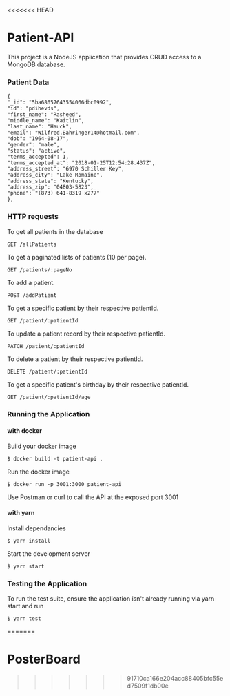 <<<<<<< HEAD
# Patient-API
This project is a NodeJS application that provides CRUD access to a MongoDB database.

### Patient Data
    {
    "_id": "5ba68657643554066dbc0992",
    "id": "pdihevds",
    "first_name": "Rasheed",
    "middle_name": "Kaitlin",
    "last_name": "Hauck",
    "email": "Wilfred.Bahringer14@hotmail.com",
    "dob": "1964-08-17",
    "gender": "male",
    "status": "active",
    "terms_accepted": 1,
    "terms_accepted_at": "2018-01-25T12:54:28.437Z",
    "address_street": "6970 Schiller Key",
    "address_city": "Lake Romaine",
    "address_state": "Kentucky",
    "address_zip": "04803-5823",
    "phone": "(873) 641-8319 x277"
    },

### HTTP requests

To get all patients in the database

    GET /allPatients

To get a paginated lists of patients (10 per page).

    GET /patients/:pageNo

To add a patient.

    POST /addPatient

To get a specific patient by their respective patientId.

    GET /patient/:patientId

To update a patient record by their respective patientId.

    PATCH /patient/:patientId

To delete a patient by their respective patientId.

    DELETE /patient/:patientId

To get a specific patient's birthday by their respective patientId.

    GET /patient/:patientId/age

### Running the Application
#### with docker
Build your docker image

    $ docker build -t patient-api .

Run the docker image

    $ docker run -p 3001:3000 patient-api

Use Postman or curl to call the API at the exposed port 3001

#### with yarn

Install dependancies

    $ yarn install

Start the development server

    $ yarn start

### Testing the Application
To run the test suite, ensure the application isn't already running via yarn start and run

    $ yarn test
=======
# PosterBoard
>>>>>>> 91710ca166e204acc88405bfc55ed7509f1db00e

